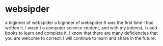 # websipder
a biginner of webspider
a biginner of webspider
It was the first time I had written it. 
I wasn't a computer science student, and with my interest, I used books to learn and complete it. 
I know that there are many deficiencies that you are welcome to correct.
I will continue to learn and share in the future.
